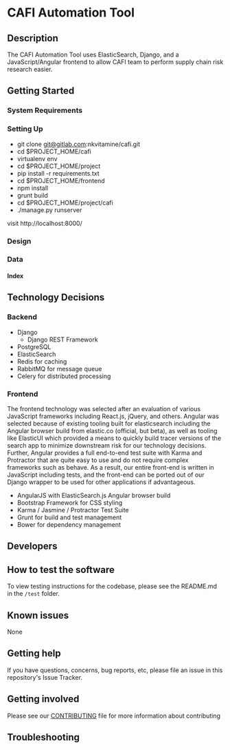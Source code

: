 CAFI Automation Tool
===========
## Description 
The CAFI Automation Tool uses ElasticSearch, Django, and a JavaScript/Angular frontend to allow CAFI team to perform supply chain risk research easier. 

## Getting Started

### System Requirements

### Setting Up
* git clone git@gitlab.com:nkvitamine/cafi.git
* cd $PROJECT_HOME/cafi
* virtualenv env 
* cd $PROJECT_HOME/project
* pip install -r requirements.txt 
* cd $PROJECT_HOME/frontend 
* npm install 
* grunt build
* cd $PROJECT_HOME/project/cafi
* ./manage.py runserver 

visit http://localhost:8000/ 


### Design

### Data

#### Index

## Technology Decisions

### Backend

* Django
  * Django REST Framework
* PostgreSQL
* ElasticSearch
* Redis for caching 
* RabbitMQ for message queue 
* Celery for distributed processing

### Frontend
The frontend technology was selected after an evaluation of various JavaScript frameworks including React.js, jQuery, and others. Angular was selected because of existing tooling built for elasticsearch including the Angular browser build from elastic.co (official, but beta), as well as tooling like ElasticUI which provided a means to quickly build tracer versions of the search app to minimize downstream risk for our technology decisions. 
Further, Angular provides a full end-to-end test suite with Karma and Protractor that are quite easy to use and do not require complex frameworks such as behave. As a result, our entire front-end is written in JavaScript including tests, and the front-end can be ported out of our Django wrapper to be used for other applications if advantageous.

* AngularJS with ElasticSearch.js Angular browser build
* Bootstrap Framework for CSS styling
* Karma / Jasmine / Protractor Test Suite
* Grunt for build and test management
* Bower for dependency management


## Developers

## How to test the software
To view testing instructions for the codebase, please see the README.md in the `/test` folder.

## Known issues

None

## Getting help

If you have questions, concerns, bug reports, etc, please file an issue in this repository's Issue Tracker.

## Getting involved

Please see our [CONTRIBUTING](CONTRIBUTING.md) file for more information about contributing

## Troubleshooting  

